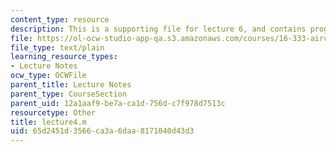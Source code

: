 ```yaml
---
content_type: resource
description: This is a supporting file for lecture 6, and contains program code.
file: https://ol-ocw-studio-app-qa.s3.amazonaws.com/courses/16-333-aircraft-stability-and-control-fall-2004/65d2451d3566ca3a6daa8171040d43d3_lecture4.m
file_type: text/plain
learning_resource_types:
- Lecture Notes
ocw_type: OCWFile
parent_title: Lecture Notes
parent_type: CourseSection
parent_uid: 12a1aaf9-be7a-ca1d-756d-c7f978d7513c
resourcetype: Other
title: lecture4.m
uid: 65d2451d-3566-ca3a-6daa-8171040d43d3
---
```

